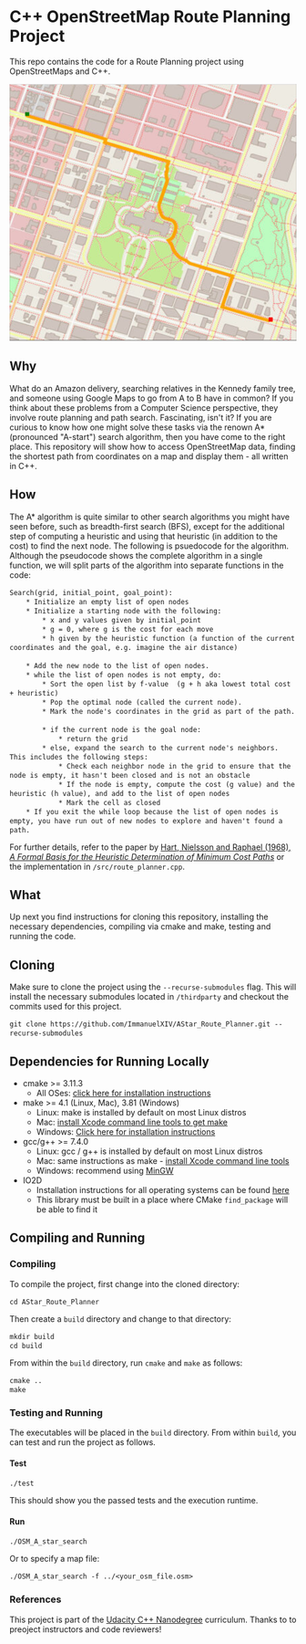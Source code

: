 # C++ OpenStreetMap Route Planning Project

This repo contains the code for a Route Planning project using OpenStreetMaps and C++.

<img src="map.png" width="600" height="450" />

## Why
What do an Amazon delivery, searching relatives in the Kennedy family tree, and someone using Google Maps to go from A to B have in common? If you think about these problems from a Computer Science perspective, they involve route planning and path search. Fascinating, isn't it? If you are curious to know how one might solve these tasks via the renown A* (pronounced "A-start") search algorithm, then you have come to the right place. This repository will show how to access OpenStreetMap data, finding the shortest path from coordinates on a map and display them - all written in C++.

## How
The A* algorithm is quite similar to other search algorithms you might have seen before, such as breadth-first search (BFS), except for the additional step of computing a heuristic and using that heuristic (in addition to the cost) to find the next node. The following is psuedocode for the algorithm. Although the pseudocode shows the complete algorithm in a single function, we will split parts of the algorithm into separate functions in the code:

```
Search(grid, initial_point, goal_point):
	* Initialize an empty list of open nodes
	* Initialize a starting node with the following:
		* x and y values given by initial_point
		* g = 0, where g is the cost for each move
		* h given by the heuristic function (a function of the current coordinates and the goal, e.g. imagine the air distance)
	
	* Add the new node to the list of open nodes.
	* while the list of open nodes is not empty, do:
		* Sort the open list by f-value  (g + h aka lowest total cost + heuristic)
		* Pop the optimal node (called the current node).
		* Mark the node's coordinates in the grid as part of the path.
		
		* if the current node is the goal node:
			* return the grid
		* else, expand the search to the current node's neighbors. This includes the following steps:
			* Check each neighbor node in the grid to ensure that the node is empty, it hasn't been closed and is not an obstacle
			* If the node is empty, compute the cost (g value) and the heuristic (h value), and add to the list of open nodes
			* Mark the cell as closed
	* If you exit the while loop because the list of open nodes is empty, you have run out of new nodes to explore and haven't found a path.
```

For further details, refer to the paper by [Hart, Nielsson and Raphael (1968), _A Formal Basis for the Heuristic Determination of Minimum Cost Paths_](https://ieeexplore.ieee.org/document/4082128) or the implementation in `/src/route_planner.cpp`.

## What
Up next you find instructions for cloning this repository, installing the necessary dependencies, compiling via cmake and make, testing and running the code. 

## Cloning

Make sure to clone the project using the `--recurse-submodules` flag. This will install the necessary submodules located in `/thirdparty` and checkout the commits used for this project.
```
git clone https://github.com/ImmanuelXIV/AStar_Route_Planner.git --recurse-submodules
```

## Dependencies for Running Locally
* cmake >= 3.11.3
  * All OSes: [click here for installation instructions](https://cmake.org/install/)
* make >= 4.1 (Linux, Mac), 3.81 (Windows)
  * Linux: make is installed by default on most Linux distros
  * Mac: [install Xcode command line tools to get make](https://developer.apple.com/xcode/features/)
  * Windows: [Click here for installation instructions](http://gnuwin32.sourceforge.net/packages/make.htm)
* gcc/g++ >= 7.4.0
  * Linux: gcc / g++ is installed by default on most Linux distros
  * Mac: same instructions as make - [install Xcode command line tools](https://developer.apple.com/xcode/features/)
  * Windows: recommend using [MinGW](http://www.mingw.org/)
* IO2D
  * Installation instructions for all operating systems can be found [here](https://github.com/cpp-io2d/P0267_RefImpl/blob/master/BUILDING.md)
  * This library must be built in a place where CMake `find_package` will be able to find it

## Compiling and Running

### Compiling
To compile the project, first change into the cloned directory:
```
cd AStar_Route_Planner
```
Then create a `build` directory and change to that directory:
```
mkdir build
cd build
```
From within the `build` directory, run `cmake` and `make` as follows:
```
cmake ..
make
```
### Testing and Running
The executables will be placed in the `build` directory. From within `build`, you can test and run the project as follows.

#### Test
```
./test
```
This should show you the passed tests and the execution runtime.

#### Run
```
./OSM_A_star_search
```
Or to specify a map file:
```
./OSM_A_star_search -f ../<your_osm_file.osm>
```

### References
This project is part of the [Udacity C++ Nanodegree](https://www.udacity.com/course/c-plus-plus-nanodegree--nd213) curriculum. Thanks to to preoject instructors and code reviewers!


